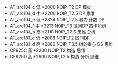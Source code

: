 * AT_arc104_c 低 *2000 NOIP_T2 DP 模拟
* AT_arc104_d 中 *2200 NOIP_T2.5 DP 思维
* AT_arc104_e 低 *2824 NOIP_T2.5 暴力 计数 DP
* AT_arc104_f 中 *3213 NOIP_T3 区间DP 笛卡尔树
* AT_arc183_b 高 *2118 NOIP_T2.5 思维 分析
* AT_arc183_c 低 *2008 NOIP_T2 区间DP
* AT_arc183_d 高 *2880 NOIP_T3.5 树的重心 DS 思维
* CF925C 高 *2200 NOIP_T2 构造 思维
* CF925D 高 *2600 NOIP_T2.5 构造 分析 思维
